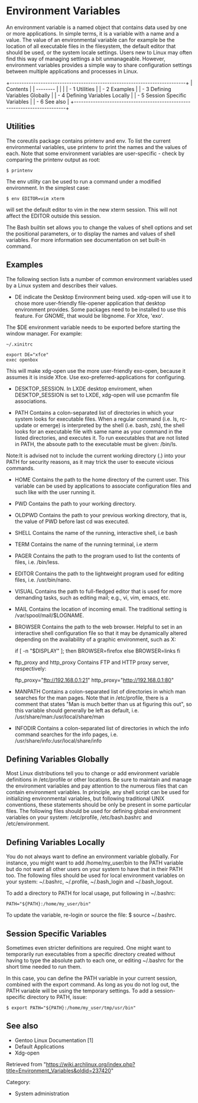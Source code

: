 Environment Variables
=====================

An environment variable is a named object that contains data used by one
or more applications. In simple terms, it is a variable with a name and
a value. The value of an environmental variable can for example be the
location of all executable files in the filesystem, the default editor
that should be used, or the system locale settings. Users new to Linux
may often find this way of managing settings a bit unmanageable.
However, environment variables provides a simple way to share
configuration settings between multiple applications and processes in
Linux.

+--------------------------------------------------------------------------+
| Contents                                                                 |
| --------                                                                 |
|                                                                          |
| -   1 Utilities                                                          |
| -   2 Examples                                                           |
| -   3 Defining Variables Globally                                        |
| -   4 Defining Variables Locally                                         |
| -   5 Session Specific Variables                                         |
| -   6 See also                                                           |
+--------------------------------------------------------------------------+

Utilities
---------

The coreutils package contains printenv and env. To list the current
environmental variables, use printenv to print the names and the values
of each. Note that some environment variables are user-specific - check
by comparing the printenv output as root:

    $ printenv

The env utility can be used to run a command under a modified
environment. In the simplest case:

    $ env EDITOR=vim xterm

will set the default editor to vim in the new xterm session. This will
not affect the EDITOR outside this session.

The Bash builtin set allows you to change the values of shell options
and set the positional parameters, or to display the names and values of
shell variables. For more information see documentation on set built-in
command.

Examples
--------

The following section lists a number of common environment variables
used by a Linux system and describes their values.

-   DE indicate the Desktop Environment being used. xdg-open will use it
    to chose more user-friendly file-opener application that desktop
    environment provides. Some packages need to be installed to use this
    feature. For GNOME, that would be libgnome. For Xfce, 'exo'.

The $DE environment variable needs to be exported before starting the
window manager. For example:

    ~/.xinitrc

    export DE="xfce"
    exec openbox

This will make xdg-open use the more user-friendly exo-open, because it
assumes it is inside Xfce. Use exo-preferred-applications for
configuring.

-   DESKTOP_SESSION. In LXDE desktop enviroment, when DESKTOP_SESSION is
    set to LXDE, xdg-open will use pcmanfm file associations.

-   PATH Contains a colon-separated list of directories in which your
    system looks for executable files. When a regular command (i.e. ls,
    rc-update or emerge) is interpreted by the shell (i.e. bash, zsh),
    the shell looks for an executable file with same name as your
    command in the listed directories, and executes it. To run
    executables that are not listed in PATH, the absoute path to the
    executable must be given: /bin/ls.

Note:It is advised not to include the current working directory (.) into
your PATH for security reasons, as it may trick the user to execute
vicious commands.

-   HOME Contains the path to the home directory of the current user.
    This variable can be used by applications to associate configuration
    files and such like with the user running it.

-   PWD Contains the path to your working directory.

-   OLDPWD Contains the path to your previous working directory, that
    is, the value of PWD before last cd was executed.

-   SHELL Contains the name of the running, interactive shell, i.e bash

-   TERM Contains the name of the running terminal, i.e xterm

-   PAGER Contains the path to the program used to list the contents of
    files, i.e. /bin/less.

-   EDITOR Contains the path to the lightweight program used for editing
    files, i.e. /usr/bin/nano.

-   VISUAL Contains the path to full-fledged editor that is used for
    more demanding tasks, such as editing mail; e.g., vi, vim, emacs,
    etc.

-   MAIL Contains the location of incoming email. The traditional
    setting is /var/spool/mail/$LOGNAME.

-   BROWSER Contains the path to the web browser. Helpful to set in an
    interactive shell configuration file so that it may be dynamically
    altered depending on the availability of a graphic environment, such
    as X:

    if [ -n "$DISPLAY" ]; then
    	BROWSER=firefox
    else
    	BROWSER=links
    fi

-   ftp_proxy and http_proxy Contains FTP and HTTP proxy server,
    respectively:

    ftp_proxy="ftp://192.168.0.1:21"
    http_proxy="http://192.168.0.1:80"

-   MANPATH Contains a colon-separated list of directories in which man
    searches for the man pages. Note that in /etc/profile, there is a
    comment that states "Man is much better than us at figuring this
    out", so this variable should generally be left as default, i.e.
    /usr/share/man:/usr/local/share/man

-   INFODIR Contains a colon-separated list of directories in which the
    info command searches for the info pages, i.e.
    /usr/share/info:/usr/local/share/info

Defining Variables Globally
---------------------------

Most Linux distributions tell you to change or add environment variable
definitions in /etc/profile or other locations. Be sure to maintain and
manage the environment variables and pay attention to the numerous files
that can contain environment variables. In principle, any shell script
can be used for initializing environmental variables, but following
traditional UNIX conventions, these statements should be only be present
in some particular files. The following files should be used for
defining global environment variables on your system: /etc/profile,
/etc/bash.bashrc and /etc/environment.

Defining Variables Locally
--------------------------

You do not always want to define an environment variable globally. For
instance, you might want to add /home/my_user/bin to the PATH variable
but do not want all other users on your system to have that in their
PATH too. The following files should be used for local environment
variables on your system: ~/.bashrc, ~/.profile, ~/.bash_login and
~/.bash_logout.

To add a directory to PATH for local usage, put following in ~/.bashrc:

    PATH="${PATH}:/home/my_user/bin"

To update the variable, re-login or source the file: $ source ~/.bashrc.

Session Specific Variables
--------------------------

Sometimes even stricter definitions are required. One might want to
temporarily run executables from a specific directory created without
having to type the absolute path to each one, or editing ~/.bashrc for
the short time needed to run them.

In this case, you can define the PATH variable in your current session,
combined with the export command. As long as you do not log out, the
PATH variable will be using the temporary settings. To add a
session-specific directory to PATH, issue:

    $ export PATH="${PATH}:/home/my_user/tmp/usr/bin"

See also
--------

-   Gentoo Linux Documentation [1]
-   Default Applications
-   Xdg-open

Retrieved from
"https://wiki.archlinux.org/index.php?title=Environment_Variables&oldid=237420"

Category:

-   System administration
